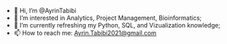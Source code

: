 - 👋 Hi, I’m @AyrinTabibi
- 👀 I’m interested in Analytics, Project Management, Bioinformatics;
- 🌱 I’m currently refreshing my Python, SQL, and Vizualization knowledge;
- 📫 How to reach me: Ayrin.Tabibi2021@gmail.com


<!---
AyrinTabibi/AyrinTabibi is a ✨ special ✨ repository because its `README.md` (this file) appears on your GitHub profile.
You can click the Preview link to take a look at your changes.
--->
